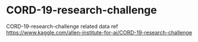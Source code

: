 # CORD-19-research-challenge
CORD-19-research-challenge related data ref https://www.kaggle.com/allen-institute-for-ai/CORD-19-research-challenge
